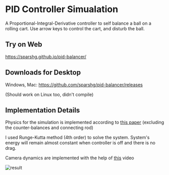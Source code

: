 # PID Controller Simualation
A Proportional-Integral-Derivative controller to self balance a ball on a rolling cart. Use arrow keys to control the cart, and disturb the ball.

## Try on Web
https://sparshg.github.io/pid-balancer/

## Downloads for Desktop

Windows, Mac: https://github.com/sparshg/pid-balancer/releases

(Should work on Linux too, didn't compile)


## Implementation Details

Physics for the simulation is implemented according to [this paper](https://www.academia.edu/76867878/Swing_up_and_positioning_control_of_an_inverted_wheeled_cart_pendulum_system_with_chaotic_balancing_motions) (excluding the counter-balances and connecting rod)

I used Runge-Kutta method (4th order) to solve the system. System's energy will remain almost constant when controller is off and there is no drag.

Camera dynamics are implemented with the help of [this](https://www.youtube.com/watch?v=KPoeNZZ6H4s) video

![result](https://github.com/user-attachments/assets/7dae2fd2-5dac-48cd-b440-f2f13524ac41)
